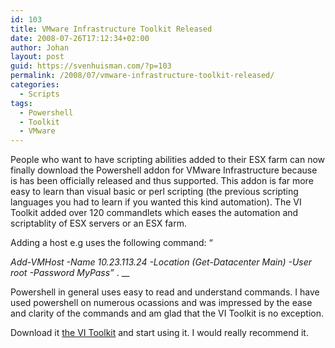 ```yaml
---
id: 103
title: VMware Infrastructure Toolkit Released
date: 2008-07-26T17:12:34+02:00
author: Johan
layout: post
guid: https://svenhuisman.com/?p=103
permalink: /2008/07/vmware-infrastructure-toolkit-released/
categories:
  - Scripts
tags:
  - Powershell
  - Toolkit
  - VMware
---
```

People who want to have scripting abilities added to their ESX farm can now finally download the Powershell addon for VMware Infrastructure because is has been officially released and thus supported. This addon is far more easy to learn than visual basic or perl scripting (the previous scripting languages you had to learn if you wanted this kind automation). The VI Toolkit added over 120 commandlets which eases the automation and scriptablity of ESX servers or an ESX farm.

<!--more-->Adding a host e.g uses the following command: &#8220;

_Add-VMHost -Name 10.23.113.24 -Location (Get-Datacenter Main) -User root -Password MyPass&#8221;_ . __

Powershell in general uses easy to read and understand commands. I have used powershell on numerous ocassions and was impressed by the ease and clarity of the commands and am glad that the VI Toolkit is no exception.

Download it <a href="https://www.vmware.com/sdk/vitk_win/index.html" target="_blank">the VI Toolkit</a> and start using it. I would really recommend it.